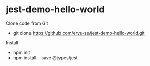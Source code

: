 # jest-demo-hello-world

Clone code from Git
- git clone https://github.com/eryu-se/jest-demo-hello-world.git

Install
- npm init 
- npm install --save @types/jest
